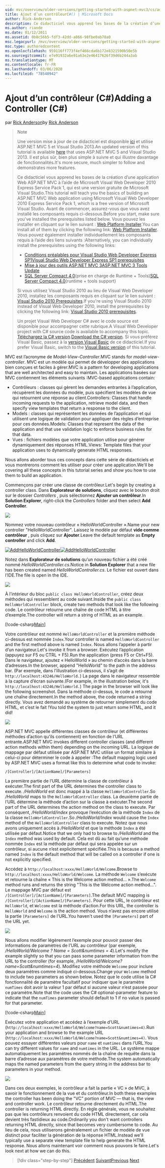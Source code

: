 ```yaml
---
uid: mvc/overview/older-versions/getting-started-with-aspnet-mvc3/cs/adding-a-controller
title: Ajout d’un contrôleurC#() | Microsoft Docs
author: Rick-Anderson
description: Ce didacticiel vous apprend les bases de la création d’une application Web ASP.NET MVC à l’aide de Microsoft Visual Web Developer 2010 Express Service Pack 1, que j’ai...
ms.author: riande
ms.date: 01/12/2011
ms.assetid: 0b8c56b5-fdf3-42dd-a866-98fbe0ab78a0
msc.legacyurl: /mvc/overview/older-versions/getting-started-with-aspnet-mvc3/cs/adding-a-controller
msc.type: authoredcontent
ms.openlocfilehash: 959116ff773f4ef466cda6b172e8321590b50e5b
ms.sourcegitcommit: e7e91932a6e91a63e2e46417626f39d6b244a3ab
ms.translationtype: MT
ms.contentlocale: fr-FR
ms.lasthandoff: 03/06/2020
ms.locfileid: "78540942"
---
```

# <a name="adding-a-controller-c"></a><span data-ttu-id="d491f-103">Ajout d’un contrôleur (C#)</span><span class="sxs-lookup"><span data-stu-id="d491f-103">Adding a Controller (C#)</span></span>

<span data-ttu-id="d491f-104">par [Rick Anderson](https://twitter.com/RickAndMSFT)</span><span class="sxs-lookup"><span data-stu-id="d491f-104">by [Rick Anderson](https://twitter.com/RickAndMSFT)</span></span>

> > [!NOTE]
> > <span data-ttu-id="d491f-105">Une version mise à jour de ce didacticiel est disponible [ici](../../../getting-started/introduction/getting-started.md) et utilise ASP.NET MVC 5 et Visual Studio 2013.</span><span class="sxs-lookup"><span data-stu-id="d491f-105">An updated version of this tutorial is available [here](../../../getting-started/introduction/getting-started.md) that uses ASP.NET MVC 5 and Visual Studio 2013.</span></span> <span data-ttu-id="d491f-106">Il est plus sûr, bien plus simple à suivre et qui illustre davantage de fonctionnalités.</span><span class="sxs-lookup"><span data-stu-id="d491f-106">It's more secure, much simpler to follow and demonstrates more features.</span></span>
> 
> 
> <span data-ttu-id="d491f-107">Ce didacticiel vous apprend les bases de la création d’une application Web ASP.NET MVC à l’aide de Microsoft Visual Web Developer 2010 Express Service Pack 1, qui est une version gratuite de Microsoft Visual Studio.</span><span class="sxs-lookup"><span data-stu-id="d491f-107">This tutorial will teach you the basics of building an ASP.NET MVC Web application using Microsoft Visual Web Developer 2010 Express Service Pack 1, which is a free version of Microsoft Visual Studio.</span></span> <span data-ttu-id="d491f-108">Avant de commencer, assurez-vous que vous avez installé les composants requis ci-dessous.</span><span class="sxs-lookup"><span data-stu-id="d491f-108">Before you start, make sure you've installed the prerequisites listed below.</span></span> <span data-ttu-id="d491f-109">Vous pouvez les installer en cliquant sur le lien suivant : [Web Platform Installer](https://www.microsoft.com/web/gallery/install.aspx?appid=VWD2010SP1Pack).</span><span class="sxs-lookup"><span data-stu-id="d491f-109">You can install all of them by clicking the following link: [Web Platform Installer](https://www.microsoft.com/web/gallery/install.aspx?appid=VWD2010SP1Pack).</span></span> <span data-ttu-id="d491f-110">Vous pouvez également installer individuellement les composants requis à l’aide des liens suivants :</span><span class="sxs-lookup"><span data-stu-id="d491f-110">Alternatively, you can individually install the prerequisites using the following links:</span></span>
> 
> - [<span data-ttu-id="d491f-111">Conditions préalables pour Visual Studio Web Developer Express SP1</span><span class="sxs-lookup"><span data-stu-id="d491f-111">Visual Studio Web Developer Express SP1 prerequisites</span></span>](https://www.microsoft.com/web/gallery/install.aspx?appid=VWD2010SP1Pack)
> - [<span data-ttu-id="d491f-112">Mise à jour des outils ASP.NET MVC 3</span><span class="sxs-lookup"><span data-stu-id="d491f-112">ASP.NET MVC 3 Tools Update</span></span>](https://www.microsoft.com/web/gallery/install.aspx?appsxml=&amp;appid=MVC3)
> - <span data-ttu-id="d491f-113">[SQL Server Compact 4,0](https://www.microsoft.com/web/gallery/install.aspx?appid=SQLCE;SQLCEVSTools_4_0)(prise en charge de Runtime + Tools)</span><span class="sxs-lookup"><span data-stu-id="d491f-113">[SQL Server Compact 4.0](https://www.microsoft.com/web/gallery/install.aspx?appid=SQLCE;SQLCEVSTools_4_0)(runtime + tools support)</span></span>
> 
> <span data-ttu-id="d491f-114">Si vous utilisez Visual Studio 2010 au lieu de Visual Web Developer 2010, installez les composants requis en cliquant sur le lien suivant : [Visual Studio 2010 Prerequisites](https://www.microsoft.com/web/gallery/install.aspx?appsxml=&amp;appid=VS2010SP1Pack).</span><span class="sxs-lookup"><span data-stu-id="d491f-114">If you're using Visual Studio 2010 instead of Visual Web Developer 2010, install the prerequisites by clicking the following link: [Visual Studio 2010 prerequisites](https://www.microsoft.com/web/gallery/install.aspx?appsxml=&amp;appid=VS2010SP1Pack).</span></span>
> 
> <span data-ttu-id="d491f-115">Un projet Visual Web Developer C# avec le code source est disponible pour accompagner cette rubrique.</span><span class="sxs-lookup"><span data-stu-id="d491f-115">A Visual Web Developer project with C# source code is available to accompany this topic.</span></span> <span data-ttu-id="d491f-116">[Téléchargez la C# version](https://code.msdn.microsoft.com/Introduction-to-MVC-3-10d1b098).</span><span class="sxs-lookup"><span data-stu-id="d491f-116">[Download the C# version](https://code.msdn.microsoft.com/Introduction-to-MVC-3-10d1b098).</span></span> <span data-ttu-id="d491f-117">Si vous préférez Visual Basic, passez à la [version Visual Basic](../vb/intro-to-aspnet-mvc-3.md) de ce didacticiel.</span><span class="sxs-lookup"><span data-stu-id="d491f-117">If you prefer Visual Basic, switch to the [Visual Basic version](../vb/intro-to-aspnet-mvc-3.md) of this tutorial.</span></span>

<span data-ttu-id="d491f-118">MVC est l’acronyme de *Model-View-Controller*.</span><span class="sxs-lookup"><span data-stu-id="d491f-118">MVC stands for *model-view-controller*.</span></span> <span data-ttu-id="d491f-119">MVC est un modèle qui permet de développer des applications bien conçues et faciles à gérer.</span><span class="sxs-lookup"><span data-stu-id="d491f-119">MVC is a pattern for developing applications that are well architected and easy to maintain.</span></span> <span data-ttu-id="d491f-120">Les applications basées sur MVC contiennent les éléments suivants :</span><span class="sxs-lookup"><span data-stu-id="d491f-120">MVC-based applications contain:</span></span>

- <span data-ttu-id="d491f-121">Contrôleurs : classes qui gèrent les demandes entrantes à l’application, récupèrent les données du modèle, puis spécifient les modèles de vue qui retournent une réponse au client.</span><span class="sxs-lookup"><span data-stu-id="d491f-121">Controllers: Classes that handle incoming requests to the application, retrieve model data, and then specify view templates that return a response to the client.</span></span>
- <span data-ttu-id="d491f-122">Models : classes qui représentent les données de l’application et qui utilisent une logique de validation pour appliquer des règles d’entreprise pour ces données.</span><span class="sxs-lookup"><span data-stu-id="d491f-122">Models: Classes that represent the data of the application and that use validation logic to enforce business rules for that data.</span></span>
- <span data-ttu-id="d491f-123">Vues : fichiers modèles que votre application utilise pour générer dynamiquement des réponses HTML.</span><span class="sxs-lookup"><span data-stu-id="d491f-123">Views: Template files that your application uses to dynamically generate HTML responses.</span></span>

<span data-ttu-id="d491f-124">Nous allons aborder tous ces concepts dans cette série de didacticiels et vous montrerons comment les utiliser pour créer une application.</span><span class="sxs-lookup"><span data-stu-id="d491f-124">We'll be covering all these concepts in this tutorial series and show you how to use them to build an application.</span></span>

<span data-ttu-id="d491f-125">Commençons par créer une classe de contrôleur.</span><span class="sxs-lookup"><span data-stu-id="d491f-125">Let's begin by creating a controller class.</span></span> <span data-ttu-id="d491f-126">Dans **Explorateur de solutions**, cliquez avec le bouton droit sur le dossier *Controllers* , puis sélectionnez **Ajouter un contrôleur**.</span><span class="sxs-lookup"><span data-stu-id="d491f-126">In **Solution Explorer**, right-click the *Controllers* folder and then select **Add Controller**.</span></span>

[![](adding-a-controller/_static/image2.png)](adding-a-controller/_static/image1.png)

<span data-ttu-id="d491f-127">Nommez votre nouveau contrôleur « HelloWorldController ».</span><span class="sxs-lookup"><span data-stu-id="d491f-127">Name your new controller "HelloWorldController".</span></span> <span data-ttu-id="d491f-128">Laissez le modèle par défaut **vide comme contrôleur** , puis cliquez sur **Ajouter**.</span><span class="sxs-lookup"><span data-stu-id="d491f-128">Leave the default template as **Empty controller** and click **Add**.</span></span>

<span data-ttu-id="d491f-129">[![AddHelloWorldController](adding-a-controller/_static/image4.png)](adding-a-controller/_static/image3.png)</span><span class="sxs-lookup"><span data-stu-id="d491f-129">[![AddHelloWorldController](adding-a-controller/_static/image4.png)](adding-a-controller/_static/image3.png)</span></span>

<span data-ttu-id="d491f-130">Notez dans **Explorateur de solutions** qu’un nouveau fichier a été créé nommé *HelloWorldController.cs*.</span><span class="sxs-lookup"><span data-stu-id="d491f-130">Notice in **Solution Explorer** that a new file has been created named *HelloWorldController.cs*.</span></span> <span data-ttu-id="d491f-131">Le fichier est ouvert dans l’IDE.</span><span class="sxs-lookup"><span data-stu-id="d491f-131">The file is open in the IDE.</span></span>

![](adding-a-controller/_static/image5.png)

<span data-ttu-id="d491f-132">À l’intérieur du bloc `public class HelloWorldController`, créez deux méthodes qui ressemblent au code suivant.</span><span class="sxs-lookup"><span data-stu-id="d491f-132">Inside the `public class HelloWorldController` block, create two methods that look like the following code.</span></span> <span data-ttu-id="d491f-133">Le contrôleur retourne une chaîne de code HTML à titre d’exemple.</span><span class="sxs-lookup"><span data-stu-id="d491f-133">The controller will return a string of HTML as an example.</span></span>

[!code-csharp[Main](adding-a-controller/samples/sample1.cs)]

<span data-ttu-id="d491f-134">Votre contrôleur est nommé `HelloWorldController` et la première méthode ci-dessus est nommée `Index`.</span><span class="sxs-lookup"><span data-stu-id="d491f-134">Your controller is named `HelloWorldController` and the first method above is named `Index`.</span></span> <span data-ttu-id="d491f-135">Nous allons l’appeler à partir d’un navigateur.</span><span class="sxs-lookup"><span data-stu-id="d491f-135">Let's invoke it from a browser.</span></span> <span data-ttu-id="d491f-136">Exécutez l’application (appuyez sur F5 ou CTRL + F5).</span><span class="sxs-lookup"><span data-stu-id="d491f-136">Run the application (press F5 or Ctrl+F5).</span></span> <span data-ttu-id="d491f-137">Dans le navigateur, ajoutez « HelloWorld » au chemin d’accès dans la barre d’adresses.</span><span class="sxs-lookup"><span data-stu-id="d491f-137">In the browser, append "HelloWorld" to the path in the address bar.</span></span> <span data-ttu-id="d491f-138">(Par exemple, dans l’illustration ci-dessous, il s’agit de `http://localhost:43246/HelloWorld.`) La page dans le navigateur ressemble à la capture d’écran suivante.</span><span class="sxs-lookup"><span data-stu-id="d491f-138">(For example, in the illustration below, it's `http://localhost:43246/HelloWorld.`) The page in the browser will look like the following screenshot.</span></span> <span data-ttu-id="d491f-139">Dans la méthode ci-dessus, le code a retourné une chaîne directement.</span><span class="sxs-lookup"><span data-stu-id="d491f-139">In the method above, the code returned a string directly.</span></span> <span data-ttu-id="d491f-140">Vous avez demandé au système de retourner simplement du code HTML, et c’est le fait !</span><span class="sxs-lookup"><span data-stu-id="d491f-140">You told the system to just return some HTML, and it did!</span></span>

![](adding-a-controller/_static/image6.png)

<span data-ttu-id="d491f-141">ASP.NET MVC appelle différentes classes de contrôleur (et différentes méthodes d’action qu’ils contiennent) en fonction de l’URL entrante.</span><span class="sxs-lookup"><span data-stu-id="d491f-141">ASP.NET MVC invokes different controller classes (and different action methods within them) depending on the incoming URL.</span></span> <span data-ttu-id="d491f-142">La logique de mappage par défaut utilisée par ASP.NET MVC utilise un format similaire à celui-ci pour déterminer le code à appeler :</span><span class="sxs-lookup"><span data-stu-id="d491f-142">The default mapping logic used by ASP.NET MVC uses a format like this to determine what code to invoke:</span></span>

`/[Controller]/[ActionName]/[Parameters]`

<span data-ttu-id="d491f-143">La première partie de l’URL détermine la classe de contrôleur à exécuter.</span><span class="sxs-lookup"><span data-stu-id="d491f-143">The first part of the URL determines the controller class to execute.</span></span> <span data-ttu-id="d491f-144">*/HelloWorld* est donc mappé à la classe `HelloWorldController`.</span><span class="sxs-lookup"><span data-stu-id="d491f-144">So */HelloWorld* maps to the `HelloWorldController` class.</span></span> <span data-ttu-id="d491f-145">La deuxième partie de l’URL détermine la méthode d’action sur la classe à exécuter.</span><span class="sxs-lookup"><span data-stu-id="d491f-145">The second part of the URL determines the action method on the class to execute.</span></span> <span data-ttu-id="d491f-146">Par conséquent, */HelloWorld/index* provoque l’exécution de la méthode `Index` de la classe `HelloWorldController`.</span><span class="sxs-lookup"><span data-stu-id="d491f-146">So */HelloWorld/Index* would cause the `Index` method of the `HelloWorldController` class to execute.</span></span> <span data-ttu-id="d491f-147">Notez que nous avons uniquement accès à */HelloWorld* et que la méthode `Index` a été utilisée par défaut.</span><span class="sxs-lookup"><span data-stu-id="d491f-147">Notice that we only had to browse to */HelloWorld* and the `Index` method was used by default.</span></span> <span data-ttu-id="d491f-148">Cela est dû au fait qu’une méthode nommée `Index` est la méthode par défaut qui sera appelée sur un contrôleur, si aucune n’est explicitement spécifiée.</span><span class="sxs-lookup"><span data-stu-id="d491f-148">This is because a method named `Index` is the default method that will be called on a controller if one is not explicitly specified.</span></span>

<span data-ttu-id="d491f-149">Accédez à `http://localhost:xxxx/HelloWorld/Welcome`.</span><span class="sxs-lookup"><span data-stu-id="d491f-149">Browse to `http://localhost:xxxx/HelloWorld/Welcome`.</span></span> <span data-ttu-id="d491f-150">La méthode `Welcome` s’exécute et retourne la chaîne « This is the Welcome action method... ».</span><span class="sxs-lookup"><span data-stu-id="d491f-150">The `Welcome` method runs and returns the string "This is the Welcome action method...".</span></span> <span data-ttu-id="d491f-151">Le mappage MVC par défaut est `/[Controller]/[ActionName]/[Parameters]`.</span><span class="sxs-lookup"><span data-stu-id="d491f-151">The default MVC mapping is `/[Controller]/[ActionName]/[Parameters]`.</span></span> <span data-ttu-id="d491f-152">Pour cette URL, le contrôleur est `HelloWorld`, et `Welcome` est la méthode d’action.</span><span class="sxs-lookup"><span data-stu-id="d491f-152">For this URL, the controller is `HelloWorld` and `Welcome` is the action method.</span></span> <span data-ttu-id="d491f-153">Vous n’avez pas encore utilisé la partie `[Parameters]` de l’URL.</span><span class="sxs-lookup"><span data-stu-id="d491f-153">You haven't used the `[Parameters]` part of the URL yet.</span></span>

![](adding-a-controller/_static/image7.png)

<span data-ttu-id="d491f-154">Nous allons modifier légèrement l’exemple pour pouvoir passer des informations de paramètres de l’URL au contrôleur (par exemple, */HelloWorld/Welcome ? Name = Scott&amp;numtimes = 4*).</span><span class="sxs-lookup"><span data-stu-id="d491f-154">Let's modify the example slightly so that you can pass some parameter information from the URL to the controller (for example, */HelloWorld/Welcome?name=Scott&amp;numtimes=4*).</span></span> <span data-ttu-id="d491f-155">Modifiez votre méthode `Welcome` pour inclure deux paramètres comme indiqué ci-dessous.</span><span class="sxs-lookup"><span data-stu-id="d491f-155">Change your `Welcome` method to include two parameters as shown below.</span></span> <span data-ttu-id="d491f-156">Notez que le code utilise la C# fonctionnalité de paramètre facultatif pour indiquer que le paramètre `numTimes` doit avoir la valeur 1 par défaut si aucune valeur n’est passée pour ce paramètre.</span><span class="sxs-lookup"><span data-stu-id="d491f-156">Note that the code uses the C# optional-parameter feature to indicate that the `numTimes` parameter should default to 1 if no value is passed for that parameter.</span></span>

[!code-csharp[Main](adding-a-controller/samples/sample2.cs)]

<span data-ttu-id="d491f-157">Exécutez votre application et accédez à l’exemple d’URL (`http://localhost:xxxx/HelloWorld/Welcome?name=Scott&numtimes=4)`.</span><span class="sxs-lookup"><span data-stu-id="d491f-157">Run your application and browse to the example URL (`http://localhost:xxxx/HelloWorld/Welcome?name=Scott&numtimes=4)`.</span></span> <span data-ttu-id="d491f-158">Vous pouvez essayer différentes valeurs pour `name` et `numtimes` dans l’URL.</span><span class="sxs-lookup"><span data-stu-id="d491f-158">You can try different values for `name` and `numtimes` in the URL.</span></span> <span data-ttu-id="d491f-159">Le système mappe automatiquement les paramètres nommés de la chaîne de requête dans la barre d’adresse aux paramètres de votre méthode.</span><span class="sxs-lookup"><span data-stu-id="d491f-159">The system automatically maps the named parameters from the query string in the address bar to parameters in your method.</span></span>

![](adding-a-controller/_static/image8.png)

<span data-ttu-id="d491f-160">Dans ces deux exemples, le contrôleur a fait la partie « VC » de MVC, à savoir le fonctionnement de la vue et du contrôleur.</span><span class="sxs-lookup"><span data-stu-id="d491f-160">In both these examples the controller has been doing the "VC" portion of MVC — that is, the view and controller work.</span></span> <span data-ttu-id="d491f-161">Le contrôleur retourne directement du HTML.</span><span class="sxs-lookup"><span data-stu-id="d491f-161">The controller is returning HTML directly.</span></span> <span data-ttu-id="d491f-162">En règle générale, vous ne souhaitez pas que les contrôleurs renvoient du code HTML directement, car cela devient très fastidieux au code.</span><span class="sxs-lookup"><span data-stu-id="d491f-162">Ordinarily you don't want controllers returning HTML directly, since that becomes very cumbersome to code.</span></span> <span data-ttu-id="d491f-163">Au lieu de cela, nous utiliserons généralement un fichier de modèle de vue distinct pour faciliter la génération de la réponse HTML.</span><span class="sxs-lookup"><span data-stu-id="d491f-163">Instead we'll typically use a separate view template file to help generate the HTML response.</span></span> <span data-ttu-id="d491f-164">Nous allons maintenant voir comment nous pouvons le faire.</span><span class="sxs-lookup"><span data-stu-id="d491f-164">Let's look next at how we can do this.</span></span>

> [!div class="step-by-step"]
> <span data-ttu-id="d491f-165">[Précédent](intro-to-aspnet-mvc-3.md)
> [Suivant](adding-a-view.md)</span><span class="sxs-lookup"><span data-stu-id="d491f-165">[Previous](intro-to-aspnet-mvc-3.md)
[Next](adding-a-view.md)</span></span>
